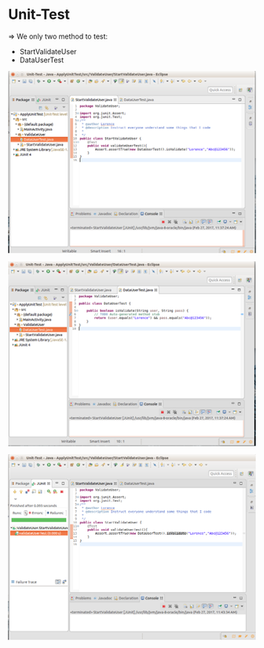 # Unit-Test
=> We only two method to test:
 + StartValidateUser 
 + DataUserTest
<p align="center">
    <img src="https://github.com/danisluis7/Unit-Test/blob/level1/ApplyUnitTest/1.png" alt="Unit Test"/>
</p>
<p align="center">
    <img src="https://github.com/danisluis7/Unit-Test/blob/level1/ApplyUnitTest/2.png" alt="Unit Test"/>
</p>
<p align="center">
    <img src="https://github.com/danisluis7/Unit-Test/blob/level1/ApplyUnitTest/3.png" alt="Unit Test"/>
</p>
